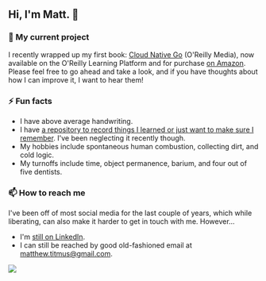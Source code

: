 ## Hi, I'm Matt. 👋

<!--
**clockworksoul/clockworksoul** is a ✨ _special_ ✨ repository because its `README.md` (this file) appears on your GitHub profile.

Here are some ideas to get you started:

- 🔭 I’m currently working on ...
- 🌱 I’m currently learning ...
- 👯 I’m looking to collaborate on ...
- 🤔 I’m looking for help with ...
- 💬 Ask me about ...
- 📫 How to reach me: ...
- 😄 Pronouns: ...
- ⚡ Fun fact: ...
-->

### 🔭 My current project

I recently wrapped up my first book: [Cloud Native Go](https://learning.oreilly.com/library/view/cloud-native-go/9781492076322/) (O'Reilly Media), now available on the O'Reilly Learning Platform and for purchase [on Amazon](https://smile.amazon.com/Cloud-Native-Go-Unreliable-Environments/dp/1492076333/ref=sr_1_5). Please feel free to go ahead and take a look, and if you have thoughts about how I can improve it, I want to hear them!

### ⚡ Fun facts

- I have above average handwriting.
- I have [a repository to record things I learned or just want to make sure I remember](https://github.com/clockworksoul/today-i-learned/blob/main/README.md). I've been neglecting it recently though.
- My hobbies include spontaneous human combustion, collecting dirt, and cold logic.
- My turnoffs include time, object permanence, barium, and four out of five dentists.

### 📫 How to reach me

I've been off of most social media for the last couple of years, which while liberating, can also make it harder to get in touch with me. However...

* I'm [still on LinkedIn](https://www.linkedin.com/in/matthew-titmus/).
* I can still be reached by good old-fashioned email at [matthew.titmus@gmail.com](mailto://matthew.titmus@gmail.com).

![](https://komarev.com/ghpvc/?username=clockworksoul)
